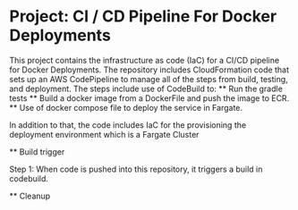 # Project: CI / CD Pipeline For Docker Deployments

This project contains the infrastructure as code (IaC) for a CI/CD pipeline for Docker Deployments.  The repository includes CloudFormation code that sets up an AWS CodePipeline to manage all of the steps from build, testing, and deployment.  The steps include use of CodeBuild to:
** Run the gradle tests
** Build a docker image from a DockerFile and push the image to ECR.  
** Use of docker compose file to deploy the service in Fargate.  

In addition to that, the code includes IaC for the provisioning the deployment environment which is a Fargate Cluster

** Build trigger

Step 1: When code is pushed into this repository, it triggers a build in codebuild.

** Cleanup

